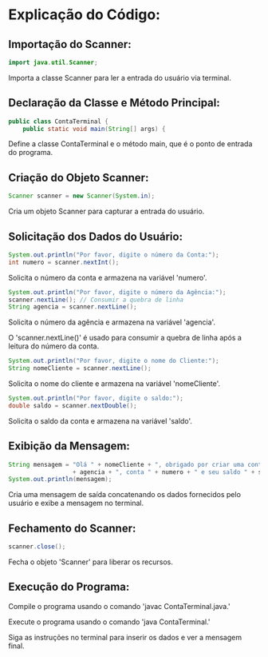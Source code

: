 # Explicação do Código:

## Importação do Scanner:

```java
import java.util.Scanner;
```

Importa a classe Scanner para ler a entrada do usuário via terminal.


## Declaração da Classe e Método Principal:

```java
public class ContaTerminal {
    public static void main(String[] args) {
```
Define a classe ContaTerminal e o método main, que é o ponto de entrada do programa.

## Criação do Objeto Scanner:

```java
Scanner scanner = new Scanner(System.in);
```
Cria um objeto Scanner para capturar a entrada do usuário.

## Solicitação dos Dados do Usuário:

```java
System.out.println("Por favor, digite o número da Conta:");
int numero = scanner.nextInt();
```
Solicita o número da conta e armazena na variável 'numero'.

```java
System.out.println("Por favor, digite o número da Agência:");
scanner.nextLine(); // Consumir a quebra de linha
String agencia = scanner.nextLine();
```
Solicita o número da agência e armazena na variável 'agencia'.

 O 'scanner.nextLine()' é usado para consumir a quebra de linha após a leitura do número da conta.
```java
System.out.println("Por favor, digite o nome do Cliente:");
String nomeCliente = scanner.nextLine();
```
Solicita o nome do cliente e armazena na variável 'nomeCliente'.
```java
System.out.println("Por favor, digite o saldo:");
double saldo = scanner.nextDouble();
```
Solicita o saldo da conta e armazena na variável 'saldo'.

## Exibição da Mensagem:

```java
String mensagem = "Olá " + nomeCliente + ", obrigado por criar uma conta em nosso banco, sua agência é " 
                  + agencia + ", conta " + numero + " e seu saldo " + saldo + " já está disponível para saque.";
System.out.println(mensagem);
```
Cria uma mensagem de saída concatenando os dados fornecidos pelo usuário e exibe a mensagem no terminal.

## Fechamento do Scanner:

```java
scanner.close();
```
Fecha o objeto 'Scanner' para liberar os recursos.

## Execução do Programa:

Compile o programa usando o comando 'javac ContaTerminal.java.'

Execute o programa usando o comando 'java ContaTerminal.'

Siga as instruções no terminal para inserir os dados e ver a mensagem final.